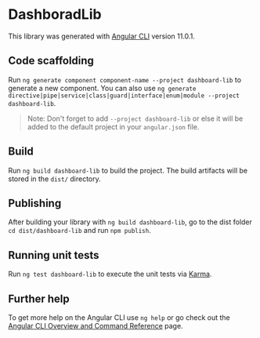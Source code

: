 # DashboradLib

This library was generated with [Angular CLI](https://github.com/angular/angular-cli) version 11.0.1.

## Code scaffolding

Run `ng generate component component-name --project dashboard-lib` to generate a new component. You can also use `ng generate directive|pipe|service|class|guard|interface|enum|module --project dashboard-lib`.
> Note: Don't forget to add `--project dashboard-lib` or else it will be added to the default project in your `angular.json` file. 

## Build

Run `ng build dashboard-lib` to build the project. The build artifacts will be stored in the `dist/` directory.

## Publishing

After building your library with `ng build dashboard-lib`, go to the dist folder `cd dist/dashboard-lib` and run `npm publish`.

## Running unit tests

Run `ng test dashboard-lib` to execute the unit tests via [Karma](https://karma-runner.github.io).

## Further help

To get more help on the Angular CLI use `ng help` or go check out the [Angular CLI Overview and Command Reference](https://angular.io/cli) page.
